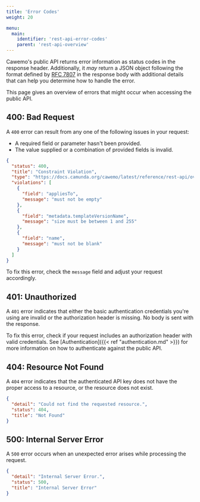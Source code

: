 ```yaml
---
title: 'Error Codes'
weight: 20

menu:
  main:
    identifier: 'rest-api-error-codes'
    parent: 'rest-api-overview'
---
```


Cawemo's public API returns error information as status codes in the response header.
Additionally, it _may_ return a JSON object following the format defined by [RFC 7807](https://tools.ietf.org/html/rfc7807) in the response body with additional details that can help you determine how to handle the error.

This page gives an overview of errors that might occur when accessing the public API.

## 400: Bad Request

A `400` error can result from any one of the following issues in your request:

* A required field or parameter hasn't been provided.
* The value supplied or a combination of provided fields is invalid.

```json
{
  "status": 400,
  "title": "Constraint Violation",
  "type": "https://docs.camunda.org/cawemo/latest/reference/rest-api/overview/error-codes/#400-bad-request",
  "violations": [
    {
      "field": "appliesTo",
      "message": "must not be empty"
    },
    {
      "field": "metadata.templateVersionName",
      "message": "size must be between 1 and 255"
    },
    {
      "field": "name",
      "message": "must not be blank"
    }
  ]
}
```

To fix this error, check the `message` field and adjust your request accordingly.

## 401: Unauthorized

A `401` error indicates that either the basic authentication credentials you're using are invalid or the authorization header is missing.
No body is sent with the response.

To fix this error, check if your request includes an authorization header with valid credentials.
See [Authentication]({{< ref "authentication.md" >}}) for more information on how to authenticate against the public API.

## 404: Resource Not Found

A `404` error indicates that the authenticated API key does not have the proper access to a resource, or the resource does not exist.

```json
{
  "detail": "Could not find the requested resource.",
  "status": 404,
  "title": "Not Found"
}
```

## 500: Internal Server Error

A `500` error occurs when an unexpected error arises while processing the request.

```json
{
  "detail": "Internal Server Error.",
  "status": 500,
  "title": "Internal Server Error"
}
```
